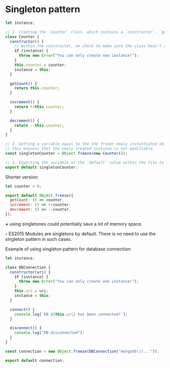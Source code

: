 # Singleton pattern

```js
let instance;

// 1. Creating the `Counter` class, which contains a `constructor`, `getInstance`, `getCount`, `increment` and `decrement` method.
class Counter {
  constructor() {
    // Within the constructor, we check to make sure the class hasn't already been instantiated.
    if (instance) {
      throw new Error("You can only create one instance!");
    }
    this.counter = counter;
    instance = this;
  }

  getCount() {
    return this.counter;
  }

  increment() {
    return ++this.counter;
  }

  decrement() {
    return --this.counter;
  }
}

// 2. Setting a variable equal to the the frozen newly instantiated object, by using the built-in `Object.freeze` method.
// This ensures that the newly created instance is not modifiable.
const singletonCounter = Object.freeze(new Counter());

// 3. Exporting the variable as the `default` value within the file to make it globally accessible.
export default singletonCounter;
```

Shorter version:

```js
let counter = 0;

export default Object.freeze({
  getCount: () => counter,
  increment: () => ++counter,
  decrement: () => --counter,
});
```

**+** using singletones could potentially save a lot of memory space.

**-** ES2015 Modules are singletons by default. There is no need to use the singleton pattern in such cases.

Example of using singleton pattern for database connection:

```js
let instance;

class DBConnection {
  constructor(uri) {
    if (instance) {
      throw new Error("You can only create one instance!");
    }
    this.uri = uri;
    instance = this;
  }

  connect() {
    console.log(`DB ${this.uri} has been connected!`);
  }

  disconnect() {
    console.log("DB disconnected");
  }
}

const connection = new Object.freeze(DBConnection("mongodb://..."));

export default connection;
```
